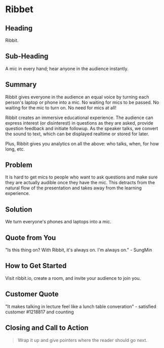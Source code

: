 # Ribbet #

<!-- 
> This material was originally posted [here](http://www.quora.com/What-is-Amazons-approach-to-product-development-and-product-management). It is reproduced here for posterities sake.

There is an approach called "working backwards" that is widely used at Amazon. They work backwards from the customer, rather than starting with an idea for a product and trying to bolt customers onto it. While working backwards can be applied to any specific product decision, using this approach is especially important when developing new products or features.

For new initiatives a product manager typically starts by writing an internal press release announcing the finished product. The target audience for the press release is the new/updated product's customers, which can be retail customers or internal users of a tool or technology. Internal press releases are centered around the customer problem, how current solutions (internal or external) fail, and how the new product will blow away existing solutions.

If the benefits listed don't sound very interesting or exciting to customers, then perhaps they're not (and shouldn't be built). Instead, the product manager should keep iterating on the press release until they've come up with benefits that actually sound like benefits. Iterating on a press release is a lot less expensive than iterating on the product itself (and quicker!).

If the press release is more than a page and a half, it is probably too long. Keep it simple. 3-4 sentences for most paragraphs. Cut out the fat. Don't make it into a spec. You can accompany the press release with a FAQ that answers all of the other business or execution questions so the press release can stay focused on what the customer gets. My rule of thumb is that if the press release is hard to write, then the product is probably going to suck. Keep working at it until the outline for each paragraph flows. 

Oh, and I also like to write press-releases in what I call "Oprah-speak" for mainstream consumer products. Imagine you're sitting on Oprah's couch and have just explained the product to her, and then you listen as she explains it to her audience. That's "Oprah-speak", not "Geek-speak".

Once the project moves into development, the press release can be used as a touchstone; a guiding light. The product team can ask themselves, "Are we building what is in the press release?" If they find they're spending time building things that aren't in the press release (overbuilding), they need to ask themselves why. This keeps product development focused on achieving the customer benefits and not building extraneous stuff that takes longer to build, takes resources to maintain, and doesn't provide real customer benefit (at least not enough to warrant inclusion in the press release).
 -->
 
## Heading ##
  Ribbit.

## Sub-Heading ##
  A mic in every hand; hear anyone in the audience instantly.

## Summary ##
  Ribbit gives everyone in the audience an equal voice by turning each person's laptop or phone into a mic. No waiting for mics to be passed. No waiting for the mic to turn on. No need for mics at all! 

  Ribbit creates an immersive educational experience. The audience can express interest (or disinterest) in questions as they are asked, provide question feedback and initiate followup. As the speaker talks, we convert the sound to text, which can be displayed realtime or stored for later.

  Plus, Ribbit gives you analytics on all the above: who talks, when, for how long, etc.

## Problem ##
  It is hard to get mics to people who want to ask questions and make sure they are actually audible once they have the mic. This detracts from the natural flow of the presentation and takes away from the learning experience. 

## Solution ##
  We turn everyone's phones and laptops into a mic.

## Quote from You ##
  "Is this thing on? With Ribbit, it's always on. I'm always on." - SungMin

## How to Get Started ##
  Visit ribbit.io, create a room, and invite your audience to join you. 

## Customer Quote ##
  "It makes talking in lecture feel like a lunch table converation" - satisfied customer #1218817 and counting

## Closing and Call to Action ##
  > Wrap it up and give pointers where the reader should go next.
